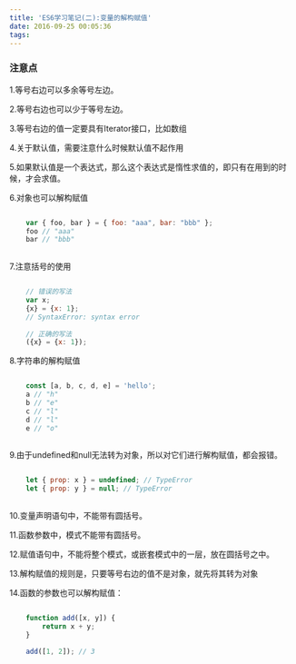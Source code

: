 ```yaml
---
title: 'ES6学习笔记(二):变量的解构赋值'
date: 2016-09-25 00:05:36
tags:
---
```

### 注意点
1.等号右边可以多余等号左边。

2.等号右边也可以少于等号左边。

3.等号右边的值一定要具有Iterator接口，比如数组

4.关于默认值，需要注意什么时候默认值不起作用

5.如果默认值是一个表达式，那么这个表达式是惰性求值的，即只有在用到的时候，才会求值。

6.对象也可以解构赋值

``` javascript

    var { foo, bar } = { foo: "aaa", bar: "bbb" };
    foo // "aaa"
    bar // "bbb"
    
```

7.注意括号的使用

``` javascript

    // 错误的写法
    var x;
    {x} = {x: 1};
    // SyntaxError: syntax error
    
    // 正确的写法
    ({x} = {x: 1});
````

8.字符串的解构赋值

``` javascript

    const [a, b, c, d, e] = 'hello';
	a // "h"
	b // "e"
	c // "l"
	d // "l"
	e // "o"
	
```

9.由于undefined和null无法转为对象，所以对它们进行解构赋值，都会报错。

``` javascript

    let { prop: x } = undefined; // TypeError
	let { prop: y } = null; // TypeError
	
```

10.变量声明语句中，不能带有圆括号。

11.函数参数中，模式不能带有圆括号。

12.赋值语句中，不能将整个模式，或嵌套模式中的一层，放在圆括号之中。

13.解构赋值的规则是，只要等号右边的值不是对象，就先将其转为对象

14.函数的参数也可以解构赋值：

``` javascript

    function add([x, y]) {
  	    return x + y;
	}

	add([1, 2]); // 3

```
    